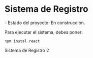 <h1>Sistema de Registro</h1>
- Estado del proyecto: En construcción.

Para ejecutar el sistema, debes poner:

```npm instal react```

Sistema de Registro 2
